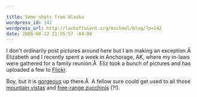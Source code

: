```yaml
--- 

title: Some shots from Alaska
wordpress_id: 142
wordpress_url: http://lackoftalent.org/michael/blog/?p=142
date: 2008-08-22 21:55:57 -04:00
---
```

I don't ordinarily post pictures around here but I am making an exception.Â  Elizabeth and I recently spent a week in Anchorage, AK, where my in-laws were gathered for a family reunion.Â  Eliz took a bunch of pictures and has uploaded a few to <a href="http://flickr.com/photos/geek_patrol/sets/72157606898511203/" target="_blank">Flickr</a>.

Boy, but it is <a href="http://flickr.com/photos/geek_patrol/2787616673/sizes/l/in/set-72157606898511203/" target="_blank">gorgeous</a> up there.Â  A fellow sure could get used to all those <a href="http://flickr.com/photos/geek_patrol/2788465898/sizes/l/in/set-72157606898511203/" target="_blank">mountain vistas</a> and <a href="http://flickr.com/photos/geek_patrol/2788467506/sizes/l/in/set-72157606898511203/" target="_blank">free-range zucchinis</a> (?!).
